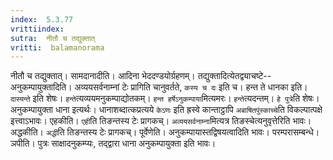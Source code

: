 ```yaml
---
index:  5.3.77
vrittiindex: 
sutra:  नीतौ च तद्युक्तात्
vritti:  balamanorama 
---
```


नीतौ च तद्युक्तात्। सामदानादीति। आदिना भेददण्डयोर्ग्रहणम्। तद्युक्तादित्येतद्व्याचष्टे--अनुकम्पायुक्तादिति। अव्ययसर्वनाम्नां टेः प्रागिति चानुवर्तते, `कस्य च दः` इति च। हन्त ते धानका इति। `दास्यन्ते` इति शेषः। `हन्ते`त्यव्ययमनुकम्पाद्योतकम्। `हन्त हर्षेऽनुकम्पाया`मित्यमरः। `हन्ते`त्यदन्तम्। `हे पुत्रे`ति शेषः। अनुकम्पायुक्ता धाना इत्यर्थः। धानाशब्दात्कप्रत्यये `केऽणः` इति ह्रस्वे कान्ताट्ठापि `अबाषितपुंस्काच्चे`ति विकल्पात्पक्षे इत्त्वाऽभावः। एहकीति। `एही`ति तिङन्तस्य टेः प्रागकच्। `अव्ययसर्वनाम्ना`मित्यत्र तिङस्चेत्यनुवृत्तेरिति भावः। अद्धकीति। `अद्धी`ति तिङन्तस्य टेः प्रागकच्। पूर्वेणेति। अनुकम्पायास्तद्विषयत्वादिति भावः। परम्परासम्बन्धे।ञपीति। पुत्रः साक्षादनुकम्प्यः, तद्द्वारा धाना अनुकम्पायुक्ता इति भावः। 

